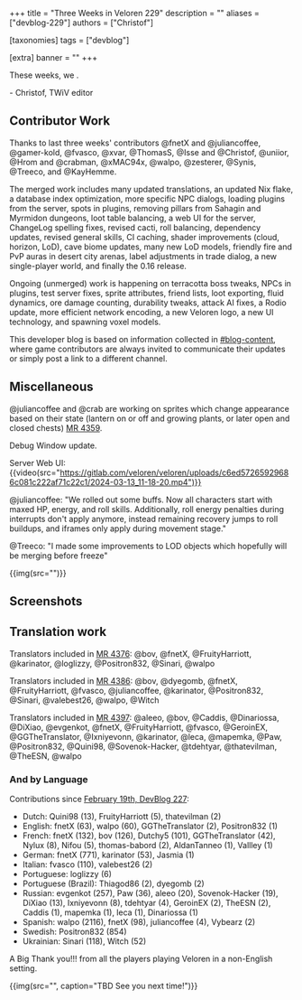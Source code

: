 +++
title = "Three Weeks in Veloren 229"
description = ""
aliases = ["devblog-229"]
authors = ["Christof"]

[taxonomies]
tags = ["devblog"]

[extra]
banner = ""
+++

These weeks, we .

\- Christof, TWiV editor

## Contributor Work

Thanks to last three weeks' contributors @fnetX and @juliancoffee, @gamer-kold, @fvasco, @xvar, @ThomasS, @Isse and @Christof, @uniior, @Hrom and @crabman,
@xMAC94x, @walpo, @zesterer, @Synis, @Treeco, and @KayHemme.

The merged work includes many updated translations, an updated Nix flake, a database index optimization, more specific NPC dialogs,
loading plugins from the server, spots in plugins, removing pillars from Sahagin and Myrmidon dungeons, loot table balancing,
a web UI for the server, ChangeLog spelling fixes, revised cacti, roll balancing, dependency updates, revised general skills, CI caching,
shader improvements (cloud, horizon, LoD), cave biome updates, many new LoD models, friendly fire and PvP auras in desert city arenas,
label adjustments in trade dialog, a new single-player world, and finally the 0.16 release.

Ongoing (unmerged) work is happening on terracotta boss tweaks, NPCs in plugins, test server fixes, sprite attributes, friend lists, loot exporting,
fluid dynamics, ore damage counting, durability tweaks, attack AI fixes, a Rodio update, more efficient network encoding, a new Veloren logo,
a new UI technology, and spawning voxel models.

This developer blog is based on information collected in [#blog-content](https://discord.com/channels/449602562165833758/597826574095613962),
where game contributors are always invited to communicate their updates
or simply post a link to a different channel.

## Miscellaneous

@juliancoffee and @crab are working on sprites which change appearance based on their state (lantern on or off and growing plants, or later open and closed chests) [MR 4359](https://gitlab.com/veloren/veloren/-/merge_requests/4359).

Debug Window update.

Server Web UI: {{video(src="https://gitlab.com/veloren/veloren/uploads/c6ed57265929686c081c222af71c22c1/2024-03-13_11-18-20.mp4")}}

@juliancoffee: "We rolled out some buffs. Now all characters start with maxed HP, energy, and roll skills. Additionally, roll energy penalties during interrupts don't apply anymore, instead remaining recovery jumps to roll buildups, and iframes only apply during movement stage."

@Treeco: "I made some improvements to LOD objects which hopefully will be merging before freeze"

{{img(src="")}}

## Screenshots

## Translation work

Translators included in [MR 4376](https://gitlab.com/veloren/veloren/-/merge_requests/4376):
@bov, @fnetX, @FruityHarriott, @karinator, @loglizzy, @Positron832, @Sinari, @walpo

Translators included in [MR 4386](https://gitlab.com/veloren/veloren/-/merge_requests/4386):
@bov, @dyegomb, @fnetX, @FruityHarriott, @fvasco, @juliancoffee, @karinator, @Positron832,
@Sinari, @valebest26, @walpo, @Witch

Translators included in [MR 4397](https://gitlab.com/veloren/veloren/-/merge_requests/4397):
@aleeo, @bov, @Caddis, @Dinariossa, @DiXiao, @evgenkot, @fnetX, @FruityHarriott, @fvasco,
@GeroinEX, @GGTheTranslator, @Ixniyevonn, @karinator, @leca, @mapemka, @Paw, @Positron832,
@Quini98, @Sovenok-Hacker, @tdehtyar, @thatevilman, @TheESN, @walpo

### And by Language

Contributions since [February 19th, DevBlog 227](https://veloren.net/blog/devblog-227/):

* Dutch: Quini98 (13), FruityHarriott (5), thatevilman (2)
* English: fnetX (63), walpo (60), GGTheTranslator (2), Positron832 (1)
* French: fnetX (132), bov (126), Dutchy5 (101), GGTheTranslator (42), Nylux (8), Nifou (5), thomas-babord (2), AldanTanneo (1), Vallley (1)
* German: fnetX (771), karinator (53), Jasmia (1)
* Italian: fvasco (110), valebest26 (2)
* Portuguese: loglizzy (6)
* Portuguese (Brazil): Thiagod86 (2), dyegomb (2)
* Russian: evgenkot (257), Paw (36), aleeo (20), Sovenok-Hacker (19), DiXiao (13), Ixniyevonn (8), tdehtyar (4), GeroinEX (2), TheESN (2), Caddis (1), mapemka (1), leca (1), Dinariossa (1)
* Spanish: walpo (2116), fnetX (98), juliancoffee (4), Vybearz (2)
* Swedish: Positron832 (854)
* Ukrainian: Sinari (118), Witch (52)

A Big Thank you!!! from all the players playing Veloren in a non-English setting.

{{img(src="", caption="TBD See you next time!")}}

